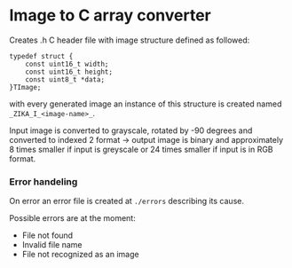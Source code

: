 # Image to C array converter

Creates .h C header file with image structure defined as followed:
```
typedef struct {
	const uint16_t width;
	const uint16_t height;
	const uint8_t *data;
}TImage;
```
with every generated image an instance of this structure is created named `_ZIKA_I_<image-name>_`.

Input image is converted to grayscale, rotated by -90 degrees and converted to indexed 2 format -> output image is binary and approximately 8 times smaller if input is greyscale or 24 times smaller if input is in RGB format.

### Error handeling
On error an error file is created at `./errors` describing its cause.

Possible errors are at the moment:
- File not found
- Invalid file name
- File not recognized as an image
